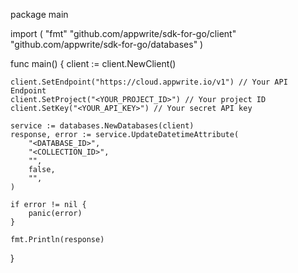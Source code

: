 package main

import (
    "fmt"
    "github.com/appwrite/sdk-for-go/client"
    "github.com/appwrite/sdk-for-go/databases"
)

func main() {
    client := client.NewClient()

    client.SetEndpoint("https://cloud.appwrite.io/v1") // Your API Endpoint
    client.SetProject("<YOUR_PROJECT_ID>") // Your project ID
    client.SetKey("<YOUR_API_KEY>") // Your secret API key

    service := databases.NewDatabases(client)
    response, error := service.UpdateDatetimeAttribute(
        "<DATABASE_ID>",
        "<COLLECTION_ID>",
        "",
        false,
        "",
    )

    if error != nil {
        panic(error)
    }

    fmt.Println(response)
}
